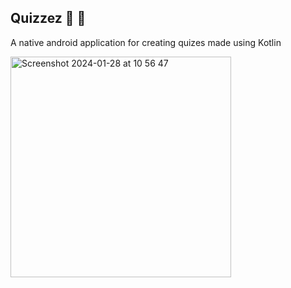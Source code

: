 ## Quizzez :tada: 🚀

A native android application for creating quizes made using Kotlin

<img width="353" alt="Screenshot 2024-01-28 at 10 56 47" src="https://github.com/avijeetpandey/Quizzez/assets/40532869/8ef8d47a-a184-4f17-ae2b-3d465673c7f6">
